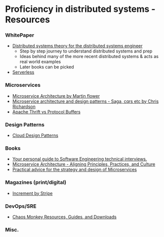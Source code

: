 # Proficiency in distributed systems - Resources

### WhitePaper
* [Distributed systems theory for the distributed systems engineer](https://www.the-paper-trail.org/post/2014-08-09-distributed-systems-theory-for-the-distributed-systems-engineer/)
	* Step by step journey to understand distributed systems and prep
	* Ideas behind many of the more recent distributed systems & acts as real world examples
	* Later books can be picked
* [Serverless](https://cloud.google.com/serverless/whitepaper)

### Microservices
* [Microservice Architecture by Martin flower](https://martinfowler.com/articles/microservice-testing/)
* [Microservice architecture and design patterns - Saga, cqrs etc  by Chris Richardson](https://microservices.io/index.html)
* [Apache Thrift vs Protocol Buffers](https://www.eprosima.com/index.php/resources-all/performance/apache-thrift-vs-protocol-buffers-vs-fast-buffers)

### Design Patterns
* [Cloud Design Patterns](https://docs.microsoft.com/en-us/azure/architecture/patterns/)

### Books
* [Your personal guide to Software Engineering technical interviews.](https://github.com/kdn251/interviews)
* [Microservice Architecture - Aligning Principles, Practices, and Culture](https://github.com/amitsaggar/distributed-systems/blob/master/books/Microservice-Architecture-Aligning%20Principles%2C-Practices%2C-and-Culture.pdf)
* [Practical advice for the strategy and design of Microservices](https://github.com/amitsaggar/distributed-systems/books/Building_Microservices_Nginx.pdf)

### Magazines (print/digital)
* [Increment by Stripe](https://increment.com/issues/)

### DevOps/SRE
* [Chaos Monkey Resources, Guides, and Downloads](https://www.gremlin.com/chaos-monkey/for-engineers/)

### Misc.